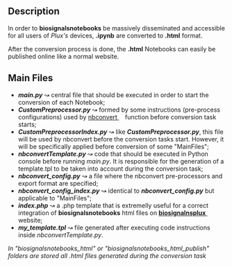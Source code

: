 ## Description
In order to **biosignalsnotebooks** be massively disseminated and accessible for all users of *Plux's* devices, **.ipynb** are converted to **.html** format.

After the conversion process is done, the **.html** Notebooks can easily be published online like a normal website.

## Main Files
+ ***main.py*** &#x0219D; central file that should be executed in order to start the conversion of each Notebook;
+ ***CustomPreprocessor.py*** &#x0219D; formed by some instructions (pre-process configurations) used by [nbconvert <img src="https://image.ibb.co/cNnx6V/link.png" width="10px" height="10px" style="display:inline">](https://github.com/jupyter/nbconvert) function before conversion task starts;
+ ***CustomPreprocessorIndex.py*** &#x0219D; like ***CustomPreprocessor.py***, this file will be used by nbconvert before the conversion tasks start. However, it will be specifically applied before conversion of some "MainFiles";
+ ***nbconvertTemplate.py*** &#x0219D; code that should be executed in Python console before running *main.py*. It is responsible for the generation of a template.tpl to be taken into account during the conversion task;
+ ***nbconvert_config.py*** &#x0219D; a file where the nbconvert pre-processors and export format are specified;
+ ***nbconvert_config_index.py*** &#x0219D; identical to ***nbconvert_config.py*** but applicable to "MainFiles";
+ ***index.php*** &#x0219D; a .php template that is extremelly useful for a correct integration of **biosignalsnotebooks** html files on [**biosignalnsplux** <img src="https://image.ibb.co/cNnx6V/link.png" width="10px" height="10px" style="display:inline">](http://biosignalsplux.com/) website; 
+ ***my_template.tpl*** &#x0219D; file generated after executing code instructions inside *nbconvertTemplate.py*.

*In "biosignalsnotebooks_html" or "biosignalsnotebooks_html_publish" folders are stored all .html files generated during the conversion task*
